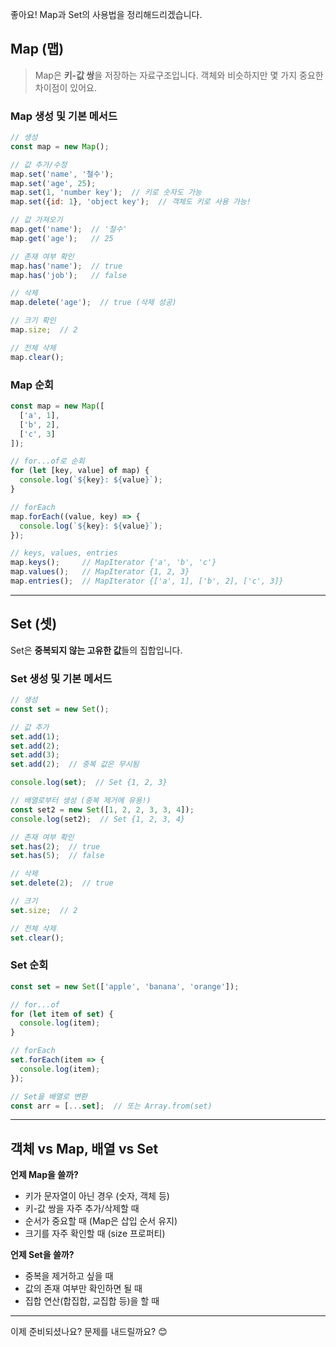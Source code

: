 좋아요! Map과 Set의 사용법을 정리해드리겠습니다.

## Map (맵)

> Map은 **키-값 쌍**을 저장하는 자료구조입니다. 객체와 비슷하지만 몇 가지 중요한 차이점이 있어요.

### Map 생성 및 기본 메서드

```javascript
// 생성
const map = new Map();

// 값 추가/수정
map.set('name', '철수');
map.set('age', 25);
map.set(1, 'number key');  // 키로 숫자도 가능
map.set({id: 1}, 'object key');  // 객체도 키로 사용 가능!

// 값 가져오기
map.get('name');  // '철수'
map.get('age');   // 25

// 존재 여부 확인
map.has('name');  // true
map.has('job');   // false

// 삭제
map.delete('age');  // true (삭제 성공)

// 크기 확인
map.size;  // 2

// 전체 삭제
map.clear();
```

### Map 순회

```javascript
const map = new Map([
  ['a', 1],
  ['b', 2],
  ['c', 3]
]);

// for...of로 순회
for (let [key, value] of map) {
  console.log(`${key}: ${value}`);
}

// forEach
map.forEach((value, key) => {
  console.log(`${key}: ${value}`);
});

// keys, values, entries
map.keys();     // MapIterator {'a', 'b', 'c'}
map.values();   // MapIterator {1, 2, 3}
map.entries();  // MapIterator {['a', 1], ['b', 2], ['c', 3]}
```

---

## Set (셋)

Set은 **중복되지 않는 고유한 값**들의 집합입니다.

### Set 생성 및 기본 메서드

```javascript
// 생성
const set = new Set();

// 값 추가
set.add(1);
set.add(2);
set.add(3);
set.add(2);  // 중복 값은 무시됨

console.log(set);  // Set {1, 2, 3}

// 배열로부터 생성 (중복 제거에 유용!)
const set2 = new Set([1, 2, 2, 3, 3, 4]);
console.log(set2);  // Set {1, 2, 3, 4}

// 존재 여부 확인
set.has(2);  // true
set.has(5);  // false

// 삭제
set.delete(2);  // true

// 크기
set.size;  // 2

// 전체 삭제
set.clear();
```

### Set 순회

```javascript
const set = new Set(['apple', 'banana', 'orange']);

// for...of
for (let item of set) {
  console.log(item);
}

// forEach
set.forEach(item => {
  console.log(item);
});

// Set을 배열로 변환
const arr = [...set];  // 또는 Array.from(set)
```

---

## 객체 vs Map, 배열 vs Set

**언제 Map을 쓸까?**
- 키가 문자열이 아닌 경우 (숫자, 객체 등)
- 키-값 쌍을 자주 추가/삭제할 때
- 순서가 중요할 때 (Map은 삽입 순서 유지)
- 크기를 자주 확인할 때 (size 프로퍼티)

**언제 Set을 쓸까?**
- 중복을 제거하고 싶을 때
- 값의 존재 여부만 확인하면 될 때
- 집합 연산(합집합, 교집합 등)을 할 때

---

이제 준비되셨나요? 문제를 내드릴까요? 😊